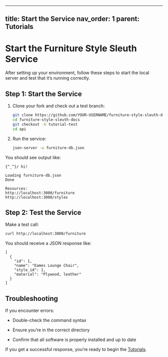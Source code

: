 
---
title: Start the Service
nav_order: 1
parent: Tutorials
---


# Start the Furniture Style Sleuth Service

After setting up your environment, follow these steps to start the local server and test that it’s running correctly.

## Step 1: Start the Service

1. Clone your fork and check out a test branch:

    ```bash
    git clone https://github.com/YOUR-USERNAME/furniture-style-sleuth-docs.git
    cd furniture-style-sleuth-docs
    git checkout -b tutorial-test
    cd api
    ```

2. Run the service:

    ```bash
    json-server -w furniture-db.json
    ```

You should see output like:

```
{^_^}/ hi!

Loading furniture-db.json
Done

Resources:
http://localhost:3000/furniture
http://localhost:3000/styles
```

## Step 2: Test the Service

Make a test call:

```bash
curl http://localhost:3000/furniture
```

You should receive a JSON response like:

```
[
  {
    "id": 1,
    "name": "Eames Lounge Chair",
    "style_id": 1,
    "material": "Plywood, leather"
  }
]
```

## Troubleshooting
If you encounter errors:

* Double-check the command syntax

* Ensure you’re in the correct directory

* Confirm that all software is properly installed and up to date

If you get a successful response, you’re ready to begin the [Tutorials](../tutorials/tutorial-find-furniture-by-style.md). 